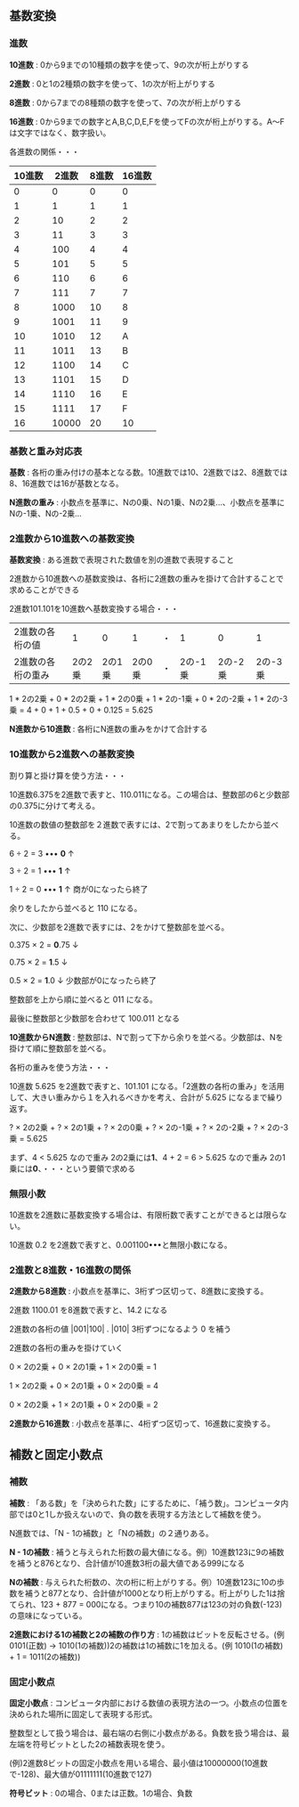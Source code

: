 ## 基数変換
### 進数
**10進数** : 0から9までの10種類の数字を使って、9の次が桁上がりする

**2進数** : 0と1の2種類の数字を使って、1の次が桁上がりする

**8進数** : 0から7までの8種類の数字を使って、7の次が桁上がりする

**16進数** : 0から9までの数字とA,B,C,D,E,Fを使ってFの次が桁上がりする。A〜Fは文字ではなく、数字扱い。

各進数の関係・・・

| 10進数 | 2進数 | 8進数 | 16進数 |
| ----- | ----- | ---- | ----- |
| 0     | 0     | 0    | 0     |
| 1     | 1     | 1    | 1     |
| 2     | 10    | 2    | 2     |
| 3     | 11    | 3    | 3     |
| 4     | 100   | 4    | 4     |
| 5     | 101   | 5    | 5     |
| 6     | 110   | 6    | 6     |
| 7     | 111   | 7    | 7     |
| 8     | 1000  | 10   | 8     |
| 9     | 1001  | 11   | 9     |
| 10    | 1010  | 12   | A     |
| 11    | 1011  | 13   | B     |
| 12    | 1100  | 14   | C     |
| 13    | 1101  | 15   | D     |
| 14    | 1110  | 16   | E     |
| 15    | 1111  | 17   | F     |
| 16    | 10000 | 20   | 10    |

### 基数と重み対応表
**基数** : 各桁の重み付けの基本となる数。10進数では10、2進数では2、8進数では8、16進数では16が基数となる。

**N進数の重み** : 小数点を基準に、Nの0乗、Nの1乗、Nの2乗...、小数点を基準にNの-1乗、Nの-2乗...

### 2進数から10進数への基数変換
**基数変換** : ある進数で表現された数値を別の進数で表現すること

2進数から10進数への基数変換は、各桁に2進数の重みを掛けて合計することで求めることができる

2進数101.101を10進数へ基数変換する場合・・・

|                 |       |       |        |   |        |        |        |
| --------------- | ----- | ----- | ------ | - | ------ | ------ | ------ |
| 2進数の各桁の値   | 1     | 0     | 1      | ・ | 1      | 0      | 1      |
| 2進数の各桁の重み | 2の2乗 | 2の1乗 | 2の0乗 | ・ | 2の-1乗 | 2の-2乗 | 2の-3乗 |

1 * 2の2乗 + 0 * 2の2乗 + 1 * 2の0乗 + 1 * 2の-1乗 + 0 * 2の-2乗 + 1 * 2の-3乗 = 4 + 0 + 1 + 0.5 + 0 + 0.125 = 5.625

**N進数から10進数** : 各桁にN進数の重みをかけて合計する

### 10進数から2進数への基数変換

割り算と掛け算を使う方法・・・

10進数6.375を2進数で表すと、110.011になる。この場合は、整数部の6と少数部の0.375に分けて考える。

10進数の数値の整数部を２進数で表すには、2で割ってあまりをしたから並べる。

6 ÷ 2 = 3 ••• **0** ↑

3 ÷ 2 = 1 ••• **1** ↑

1 ÷ 2 = 0 ••• **1** ↑ 商が0になったら終了

余りをしたから並べると 110 になる。

次に、少数部を2進数で表すには、2をかけて整数部を並べる。

0.375 × 2 = **0**.75 ↓

0.75 × 2 = **1**.5 ↓

0.5 × 2 = **1**.0 ↓ 少数部が0になったら終了

整数部を上から順に並べると 011 になる。

最後に整数部と少数部を合わせて 100.011 となる

**10進数からN進数** : 整数部は、Nで割って下から余りを並べる。少数部は、Nを掛けて順に整数部を並べる。

各桁の重みを使う方法・・・

10進数 5.625 を2進数で表すと、101.101 になる。「2進数の各桁の重み」を活用して、大きい重みから１を入れるべきかを考え、合計が 5.625 になるまで繰り返す。

? × 2の2乗 + ? × 2の1乗 + ? × 2の0乗 + ? × 2の-1乗 + ? × 2の-2乗 + ? × 2の-3乗 = 5.625

まず、4 < 5.625 なので重み 2の2乗には**1**、4 + 2 = 6 > 5.625 なので重み 2の1乗には**0**、・・・という要領で求める

### 無限小数
10進数を2進数に基数変換する場合は、有限桁数で表すことができるとは限らない。

10進数 0.2 を2進数で表すと、0.001100•••と無限小数になる。

### 2進数と8進数・16進数の関係
**2進数から8進数** : 小数点を基準に、3桁ずつ区切って、8進数に変換する。

2進数 1100.01 を8進数で表すと、14.2 になる

2進数の各桁の値 |001|100| . |010|    3桁ずつになるよう 0 を補う

2進数の各桁の重みを掛けていく

0 × 2の2乗 + 0 × 2の1乗 + 1 × 2の0乗 = 1

1 × 2の2乗 + 0 × 2の1乗 + 0 × 2の0乗 = 4

0 × 2の2乗 + 1 × 2の1乗 + 0 × 2の0乗 = 2

**2進数から16進数** : 小数点を基準に、4桁ずつ区切って、16進数に変換する。

## 補数と固定小数点
### 補数
**補数** : 「ある数」を「決められた数」にするために、「補う数」。コンピュータ内部では0と1しか扱えないので、負の数を表現する方法として補数を使う。

N進数では、「N - 1の補数」と「Nの補数」の２通りある。

**N - 1の補数** : 補うと与えられた桁数の最大値になる。例）10進数123に9の補数を補うと876となり、合計値が10進数3桁の最大値である999になる

**Nの補数** : 与えられた桁数の、次の桁に桁上がりする。例）10進数123に10の歩数を補うと877となり、合計値が1000となり桁上がりする。桁上がりした1は捨てられ、123 + 877 = 000になる。つまり10の補数877は123の対の負数(-123)の意味になっている。

**2進数における1の補数と2の補数の作り方** : 1の補数はビットを反転させる。(例 0101(正数) → 1010(1の補数))2の補数は1の補数に1を加える。(例 1010(1の補数) + 1 = 1011(2の補数))

### 固定小数点
**固定小数点** : コンピュータ内部における数値の表現方法の一つ。小数点の位置を決められた場所に固定して表現する形式。

整数型として扱う場合は、最右端の右側に小数点がある。負数を扱う場合は、最左端を符号ビットとした2の補数表現を使う。

(例)2進数8ビットの固定小数点を用いる場合、最小値は10000000(10進数で-128)、最大値が01111111(10進数で127)

**符号ビット** : 0の場合、0または正数。1の場合、負数